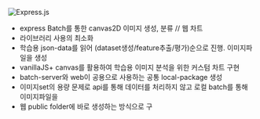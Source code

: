 ![Express.js](https://img.shields.io/badge/express.js-%23404d59.svg?style=for-the-badge&logo=express&logoColor=%2361DAFB)

- express Batch를 통한 canvas2D 이미지 생성, 분류 // 웹 차트
- 라이브러리 사용의 최소화
- 학습용 json-data를 읽어 (dataset생성/feature추출/평가)순으로 진행. 이미지파일을 생성
- vanillaJS+ canvas를 활용하여 학습용 이미지 분석을 위한 커스텀 차트 구현
- batch-server와 web이 공용으로 사용하는 공통 local-package 생성
- 이미지set의 용량 문제로 api를 통해 데이터를 처리하지 않고 로컬 batch를 통해 이미지파일을
- 웹 public folder에 바로 생성하는 방식으로 구
